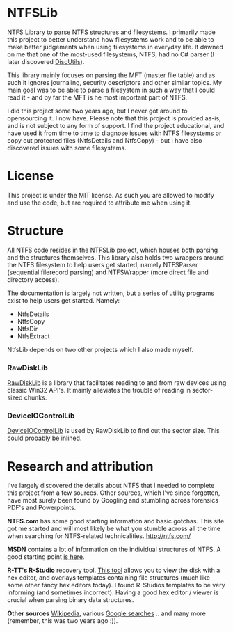 # NTFSLib
NTFS Library to parse NTFS structures and filesystems. I primarily made this project to better understand how filesystems work and to be able to make better judgements when using filesystems in everyday life. It dawned on me that one of the most-used filesystems, NTFS, had no C# parser (I later discovered [DiscUtils](https://discutils.codeplex.com/)).

This library mainly focuses on parsing the MFT (master file table) and as such it ignores journaling, security descriptors and other similar topics. My main goal was to be able to parse a filesystem in such a way that I could read it - and by far the MFT is he most important part of NTFS.

I did this project some two years ago, but I never got around to opensourcing it. I now have.
Please note that this project is provided as-is, and is not subject to any form of support. I find the project educational, and have used it from time to time to diagnose issues with NTFS filesystems or copy out protected files (NtfsDetails and NtfsCopy) - but I have also discovered issues with some filesystems.

# License
This project is under the MIT license. As such you are allowed to modify and use the code, but are required to attribute me when using it.

# Structure
All NTFS code resides in the NTFSLib project, which houses both parsing and the structures themselves. This library also holds two wrappers around the NTFS filesystem to help users get started, namely NTFSParser (sequential filerecord parsing) and NTFSWrapper (more direct file and directory access).

The documentation is largely not written, but a series of utility programs exist to help users get started. Namely:

- NtfsDetails
- NtfsCopy
- NtfsDir
- NtfsExtract

NtfsLib depends on two other projects which I also made myself. 

### RawDiskLib
[RawDiskLib](https://github.com/LordMike/RawDiskLib) is a library that facilitates reading to and from raw devices using classic Win32 API's. It mainly alleviates the trouble of reading in sector-sized chunks.

### DeviceIOControlLib
[DeviceIOControlLib](https://github.com/LordMike/DeviceIOControlLib) is used by RawDiskLib to find out the sector size. This could probably be inlined.

# Research and attribution
I've largely discovered the details about NTFS that I needed to complete this project from a few sources. Other sources, which I've since forgotten, have most surely been found by Googling and stumbling across forensics PDF's and Powerpoints.

**NTFS.com** has some good starting information and basic gotchas. This site got me started and will most likely be what you stumble across all the time when searching for NTFS-related technicalities. http://ntfs.com/

**MSDN** contains a lot of information on the individual structures of NTFS. A good starting point [is here](https://msdn.microsoft.com/en-us/library/bb470206%28v=vs.85%29.aspx).

**R-TT's R-Studio** recovery tool. [This tool](http://www.r-studio.com/) allows you to view the disk with a hex editor, and overlays templates containing file structures (much like some other fancy hex editors today). I found R-Studios templates to be very informing (and sometimes incorrect). Having a good hex editor / viewer is crucial when parsing binary data structures. 

**Other sources** [Wikipedia](https://en.wikipedia.org/wiki/NTFS), various [Google searches](https://www.google.dk/webhp?sourceid=chrome-instant&ion=1&espv=2&ie=UTF-8#safe=off&q=ntfs+forensics) .. and many more (remember, this was two years ago :)).
